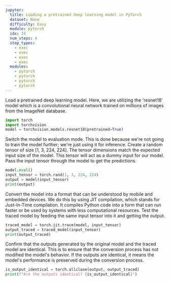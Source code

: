 ```yaml
---
jupyter:
  title: Loading a pretrained deep learning model in PyTorch
  dataset: None
  difficulty: Easy
  module: pytorch
  idx: 24
  num_steps: 4
  step_types:
    - exec
    - exec
    - exec
    - exec
  modules:
    - pytorch
    - pytorch
    - pytorch
    - pytorch
---
```


Load a pretrained deep learning model. Here, we are utilizing the 'resnet18' model which is a convolutional neural network trained on millions of images from the ImageNet database. 

```python
import torch
import torchvision
model = torchvision.models.resnet18(pretrained=True)
```

Switch the model to evaluation mode. This is done because we're not going to train the model further; we're just using it for inference. Create a random tensor of size [1, 3, 224, 224]. The tensor dimensions match the expected input size of the model. This tensor will act as a dummy input for our model. Pass the input tensor through the model to get the predictions. 
```python
model.eval()
input_tensor = torch.rand(1, 3, 224, 224)
output = model(input_tensor)
print(output)
```

Convert the model into a format that can be understood by mobile and embedded devices. We do this by using JIT compilation, which stands for Just-In-Time compilation. It compiles Python code into a form that can run faster or be used by systems with less computational resources. Test the traced model by feeding the same input tensor into it and getting the output.

```python
traced_model = torch.jit.trace(model, input_tensor)
output_traced = traced_model(input_tensor)
print(output_traced)
```

Confirm that the outputs generated by the original model and the traced model are identical. This is to ensure that the conversion process has not modified the model's behavior. If the outputs are identical, it means the model's performance is preserved during the conversion process.

```python
is_output_identical = torch.allclose(output, output_traced)
print(f"Are the outputs identical? {is_output_identical}")
```

